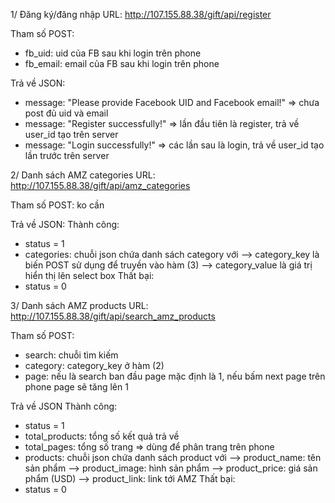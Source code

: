 1/ Đăng ký/đăng nhập
URL: http://107.155.88.38/gift/api/register

Tham số POST:
- fb_uid: uid của FB sau khi login trên phone
- fb_email: email của FB sau khi login trên phone

Trả về JSON:
- message: "Please provide Facebook UID and Facebook email!" => chưa post đủ uid và email
- message: "Register successfully!" => lần đầu tiên là register, trả về user_id tạo trên server
- message: "Login successfully!" => các lần sau là login, trả về user_id tạo lần trước trên server

2/ Danh sách AMZ categories
URL: http://107.155.88.38/gift/api/amz_categories

Tham số POST: ko cần

Trả về JSON:
Thành công:
- status = 1 
- categories: chuỗi json chứa danh sách category với
--> category_key là biến POST sử dụng để truyền vào hàm (3)
--> category_value là giá trị hiển thị lên select box
Thất bại:
- status = 0

3/ Danh sách AMZ products
URL: http://107.155.88.38/gift/api/search_amz_products

Tham số POST:
- search: chuỗi tìm kiếm
- category: category_key ở hàm (2)
- page: nếu là search ban đầu page mặc định là 1, nếu bấm next page trên phone page sẽ tăng lên 1

Trả về JSON
Thành công:
- status = 1
- total_products: tổng số kết quả trả về
- total_pages: tổng số trang => dùng để phân trang trên phone
- products: chuỗi json chứa danh sách product với
--> product_name: tên sản phẩm
--> product_image: hình sản phẩm
--> product_price: giá sản phẩm (USD)
--> product_link: link tới AMZ
Thất bại:
- status = 0